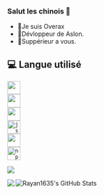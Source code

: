### Salut les chinois 👋

- 🔭Je suis Overax
- 🌱Dévloppeur de Aslon.
- 👯Suppérieur a vous.

## 💻 **Langue utilisé**

<code><img height="30" src="https://img.shields.io/badge/-C++-21B500?style=flat&logo=C++&logoColor=white" /></code>  
<code><img height="30" src="https://img.shields.io/badge/-C%20Sharp-blueviolet?style=flat&logo=c%20sharp&logoColor=white" /></code>  
<code><img height="30" src="https://img.shields.io/badge/-Python-blue?style=flat&logo=python&logoColor=white" /></code>  
<code><img alt="js" height="30" src="https://img.shields.io/badge/-Javascript-yellow?style=flat&logo=javascript&logoColor=white" /></code>  
<code><img height="30" src="https://img.shields.io/badge/-Node.js-43853d?style=flat&logo=Node.js&logoColor=white" /></code>  
<code><img alt="npm" height="30" src="https://img.shields.io/badge/-npm-CB3837?style=flat&logo=npm&logoColor=white" /></code>  


<a href="https://github.com/Overax">
 <p align="left">
  <img src="https://profile-counter.glitch.me/Overax/count.svg" />
 <p>
</a>

<a href="https://github.com/Overax">
  <img align="left" src="https://github-readme-stats.vercel.app/api/top-langs/?username=Overax&theme=light&hide_langs_below=1" />
</a>
<a href="https://github.com/Overax">
 <img align="left" src="https://github-readme-stats.vercel.app/api?username=Overax&show_icons=true&theme=light&line_height=27" alt="Rayan1635's GitHub Stats" />
</a>
